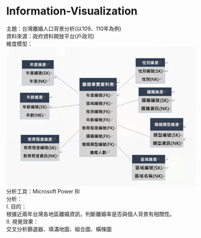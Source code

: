 # Information-Visualization
主題：台灣離婚人口背景分析(以109、110年為例)  
資料來源：政府資料開放平台(戶政司)  
維度模型：  
![image](維度模型.png)  
分析工具：Microsoft Power BI  
分析：  
I.	目的：  
根據近兩年台灣各地區離婚資訊，判斷離婚率是否與個人背景有相關性。  
II.	視覺效果：  
交叉分析篩選器、填滿地圖、組合圖、橫條圖
